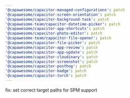 ```yaml
---
'@capawesome/capacitor-managed-configurations': patch
'@capawesome/capacitor-screen-orientation': patch
'@capawesome/capacitor-background-task': patch
'@capawesome-team/capacitor-datetime-picker': patch
'@capawesome/capacitor-app-shortcuts': patch
'@capawesome/capacitor-photo-editor': patch
'@capawesome-team/capacitor-file-opener': patch
'@capawesome/capacitor-file-picker': patch
'@capawesome/capacitor-app-review': patch
'@capawesome/capacitor-app-update': patch
'@capawesome/capacitor-cloudinary': patch
'@capawesome/capacitor-screenshot': patch
'@capawesome/capacitor-posthog': patch
'@capawesome/capacitor-badge': patch
'@capawesome/capacitor-torch': patch
---
```


fix: set correct target paths for SPM support
